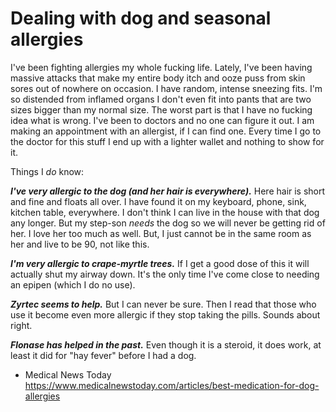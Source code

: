 # Dealing with dog and seasonal allergies

I've been fighting allergies my whole fucking life. Lately, I've been having massive attacks that make my entire body itch and ooze puss from skin sores out of nowhere on occasion. I have random, intense sneezing fits. I'm so distended from inflamed organs I don't even fit into pants that are two sizes bigger than my normal size. The worst part is that I have no fucking idea what is wrong. I've been to doctors and no one can figure it out. I am making an appointment with an allergist, if I can find one. Every time I go to the doctor for this stuff I end up with a lighter wallet and nothing to show for it.

Things I *do* know:

***I've very allergic to the dog (and her hair is everywhere).*** Here hair is short and fine and floats all over. I have found it on my keyboard, phone, sink, kitchen table, everywhere. I don't think I can live in the house with that dog any longer. But my step-son *needs* the dog so we will never be getting rid of her. I love her too much as well. But, I just cannot be in the same room as her and live to be 90, not like this.

***I'm very allergic to crape-myrtle trees.*** If I get a good dose of this it will actually shut my airway down. It's the only time I've come close to needing an epipen (which I do no use).

***Zyrtec seems to help.*** But I can never be sure. Then I read that those who use it become even more allergic if they stop taking the pills. Sounds about right.

***Flonase has helped in the past.*** Even though it is a steroid, it does work, at least it did for "hay fever" before I had a dog.

* Medical News Today  
  <https://www.medicalnewstoday.com/articles/best-medication-for-dog-allergies>
